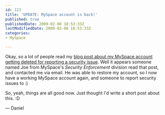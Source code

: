 ```yaml
---
id: 121
title: 'UPDATE: MySpace account is back!'
published: true
publishedDate: 2009-02-08 18:53:33Z
lastModifiedDate: 2009-02-08 18:53:33Z
categories:
- MySpace

---
```


Okay, so a lot of people read my [blog post about my MySpace account getting deleted for reporting a security issue](http://d15.biz/blog/2009/02/myspace-deleted-me-after-reporting-security-issue/). Well it appears someone named Joe from MySpace's *Security Enforcement* division read that post, and contacted me via email. He was able to restore my account, so I now have a working MySpace account again, and someone to report security issues to :)

So, yeah, things are all good now. Just thought I'd write a short post about this. :D  

— Daniel

